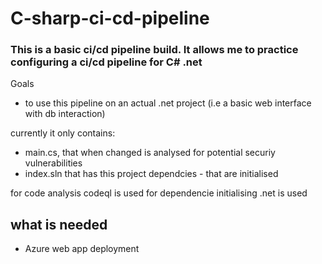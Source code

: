 # C-sharp-ci-cd-pipeline

### This is a basic ci/cd pipeline build. It allows me to practice configuring a ci/cd pipeline for C# .net

Goals
- to use this pipeline on an actual .net project (i.e a basic web interface with db interaction)

currently it only contains:

- main.cs, that when changed is analysed for potential securiy vulnerabilities
- index.sln that has this project dependcies - that are initialised

for code analysis codeql is used
for dependencie initialising .net is used

## what is needed

- Azure web app deployment
